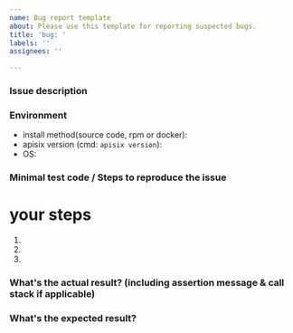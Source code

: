 ```yaml
---
name: Bug report template
about: Please use this template for reporting suspected bugs.
title: 'bug: '
labels: ''
assignees: ''

---
```


### Issue description


### Environment

* install method(source code, rpm or docker):
* apisix version (cmd: `apisix version`):
* OS:

### Minimal test code / Steps to reproduce the issue

# your steps
1.
2.
3.

### What's the actual result? (including assertion message & call stack if applicable)



### What's the expected result?
